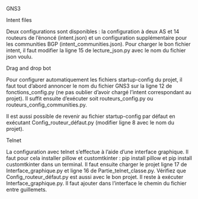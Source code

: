 GNS3

Intent files

Deux configurations sont disponibles : la configuration à deux AS et 14 routeurs de l’énoncé (intent.json) et un configuration supplémentaire pour les communities BGP (intent_communities.json).
Pour charger le bon fichier intent, il faut modifier la ligne 15 de lecture_json.py avec le nom du fichier json voulu.


Drag and drop bot

Pour configurer automatiquement les fichiers startup-config du projet, il faut tout d’abord annoncer le nom du fichier GNS3 sur la ligne 12 de fonctions_config.py (ne pas oublier d’avoir chargé l’intent correspondant au projet).
Il suffit ensuite d’exécuter soit routeurs_config.py ou routeurs_config_communities.py.

Il est aussi possible de revenir au fichier startup-config par défaut en exécutant Config_routeur_défaut.py (modifier ligne 8 avec le nom du projet).


Telnet

La configuration avec telnet s’effectue à l’aide d’une interface graphique. Il faut pour cela installer pillow et customtkinter : pip install pillow et pip install customtkinter dans un terminal.
Il faut ensuite charger le projet ligne 17 de Interface_graphique.py et ligne 16 de Partie_telnet_classe.py. Vérifiez que Config_routeur_défaut.py est aussi avec le bon projet.
Il reste à exécuter Interface_graphique.py. Il faut ajouter dans l’interface le chemin du fichier entre guillemets.
